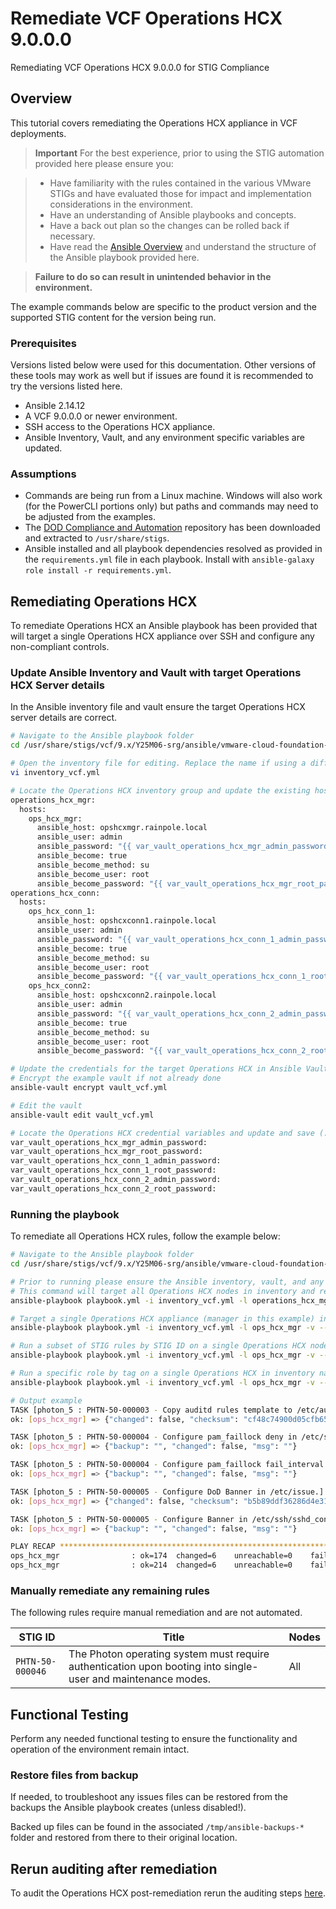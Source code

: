 # Remediate VCF Operations HCX 9.0.0.0
Remediating VCF Operations HCX 9.0.0.0 for STIG Compliance

## Overview
This tutorial covers remediating the Operations HCX appliance in VCF deployments.  

> **Important** For the best experience, prior to using the STIG automation provided here please ensure you:  

> - Have familiarity with the rules contained in the various VMware STIGs and have evaluated those for impact and implementation considerations in the environment.  
> - Have an understanding of Ansible playbooks and concepts.
> - Have a back out plan so the changes can be rolled back if necessary.
> - Have read the [Ansible Overview](/docs/tutorials/cloud-foundation-9.x/ansible-playbook_overview/) and understand the structure of the Ansible playbook provided here.

> **Failure to do so can result in unintended behavior in the environment.**  

The example commands below are specific to the product version and the supported STIG content for the version being run.

### Prerequisites
Versions listed below were used for this documentation. Other versions of these tools may work as well but if issues are found it is recommended to try the versions listed here.  

* Ansible 2.14.12
* A VCF 9.0.0.0 or newer environment.
* SSH access to the Operations HCX appliance.
* Ansible Inventory, Vault, and any environment specific variables are updated.

### Assumptions
* Commands are being run from a Linux machine. Windows will also work (for the PowerCLI portions only) but paths and commands may need to be adjusted from the examples.
* The [DOD Compliance and Automation](https://github.com/vmware/dod-compliance-and-automation) repository has been downloaded and extracted to `/usr/share/stigs`.
* Ansible installed and all playbook dependencies resolved as provided in the `requirements.yml` file in each playbook. Install with `ansible-galaxy role install -r requirements.yml`.

## Remediating Operations HCX
To remediate Operations HCX an Ansible playbook has been provided that will target a single Operations HCX appliance over SSH and configure any non-compliant controls.  

### Update Ansible Inventory and Vault with target Operations HCX Server details
In the Ansible inventory file and vault ensure the target Operations HCX server details are correct.

```bash
# Navigate to the Ansible playbook folder
cd /usr/share/stigs/vcf/9.x/Y25M06-srg/ansible/vmware-cloud-foundation-stig-ansible-hardening/

# Open the inventory file for editing. Replace the name if using a different inventory file for the environment.
vi inventory_vcf.yml

# Locate the Operations HCX inventory group and update the existing hosts and add additional hosts as needed.
operations_hcx_mgr:
  hosts:
    ops_hcx_mgr:
      ansible_host: opshcxmgr.rainpole.local
      ansible_user: admin
      ansible_password: "{{ var_vault_operations_hcx_mgr_admin_password }}"
      ansible_become: true
      ansible_become_method: su
      ansible_become_user: root
      ansible_become_password: "{{ var_vault_operations_hcx_mgr_root_password }}"
operations_hcx_conn:
  hosts:
    ops_hcx_conn_1:
      ansible_host: opshcxconn1.rainpole.local
      ansible_user: admin
      ansible_password: "{{ var_vault_operations_hcx_conn_1_admin_password }}"
      ansible_become: true
      ansible_become_method: su
      ansible_become_user: root
      ansible_become_password: "{{ var_vault_operations_hcx_conn_1_root_password }}"
    ops_hcx_conn2:
      ansible_host: opshcxconn2.rainpole.local
      ansible_user: admin
      ansible_password: "{{ var_vault_operations_hcx_conn_2_admin_password }}"
      ansible_become: true
      ansible_become_method: su
      ansible_become_user: root
      ansible_become_password: "{{ var_vault_operations_hcx_conn_2_root_password }}"

# Update the credentials for the target Operations HCX in Ansible Vault
# Encrypt the example vault if not already done
ansible-vault encrypt vault_vcf.yml

# Edit the vault
ansible-vault edit vault_vcf.yml

# Locate the Operations HCX credential variables and update and save (:wq)
var_vault_operations_hcx_mgr_admin_password:
var_vault_operations_hcx_mgr_root_password:
var_vault_operations_hcx_conn_1_admin_password:
var_vault_operations_hcx_conn_1_root_password:
var_vault_operations_hcx_conn_2_admin_password:
var_vault_operations_hcx_conn_2_root_password:
```

### Running the playbook
To remediate all Operations HCX rules, follow the example below:

```bash
# Navigate to the Ansible playbook folder
cd /usr/share/stigs/vcf/9.x/Y25M06-srg/ansible/vmware-cloud-foundation-stig-ansible-hardening/

# Prior to running please ensure the Ansible inventory, vault, and any environment specific variables are updated.  Enter the vault password when prompted.
# This command will target all Operations HCX nodes in inventory and remediate all rules.
ansible-playbook playbook.yml -i inventory_vcf.yml -l operations_hcx_mgr,operations_hcx_conn -v --ask-vault-pass -e @vault_vcf.yml

# Target a single Operations HCX appliance (manager in this example) in inventory and remediate all rules.
ansible-playbook playbook.yml -i inventory_vcf.yml -l ops_hcx_mgr -v --ask-vault-pass -e @vault_vcf.yml

# Run a subset of STIG rules by STIG ID on a single Operations HCX node in inventory named ops_hcx_mgr.
ansible-playbook playbook.yml -i inventory_vcf.yml -l ops_hcx_mgr -v --ask-vault-pass -e @vault_vcf.yml --tags PHTN-50-000003,PHTN-50-000005

# Run a specific role by tag on a single Operations HCX in inventory named ops_hcx_mgr.
ansible-playbook playbook.yml -i inventory_vcf.yml -l ops_hcx_mgr -v --ask-vault-pass -e @vault_vcf.yml --tags photon

# Output example
TASK [photon_5 : PHTN-50-000003 - Copy auditd rules template to /etc/audit/rules.d/audit.STIG.rules.] *************************************************************************************************************************
ok: [ops_hcx_mgr] => {"changed": false, "checksum": "cf48c74900d05cfb656c4454a415a902ca44f749", "dest": "/etc/audit/rules.d/audit.STIG.rules", "gid": 0, "group": "root", "mode": "0640", "owner": "root", "path": "/etc/audit/rules.d/audit.STIG.rules", "size": 4653, "state": "file", "uid": 0}

TASK [photon_5 : PHTN-50-000004 - Configure pam_faillock deny in /etc/security/faillock.conf.] ********************************************************************************************************************************
ok: [ops_hcx_mgr] => {"backup": "", "changed": false, "msg": ""}

TASK [photon_5 : PHTN-50-000004 - Configure pam_faillock fail_interval in /etc/security/faillock.conf.] ***********************************************************************************************************************
ok: [ops_hcx_mgr] => {"backup": "", "changed": false, "msg": ""}

TASK [photon_5 : PHTN-50-000005 - Configure DoD Banner in /etc/issue.] ********************************************************************************************************************************************************
ok: [ops_hcx_mgr] => {"changed": false, "checksum": "b5b89ddf36286d4e3190e401fb97622878f622ca", "dest": "/etc/issue", "gid": 0, "group": "root", "mode": "0644", "owner": "root", "path": "/etc/issue", "size": 1299, "state": "file", "uid": 0}

TASK [photon_5 : PHTN-50-000005 - Configure Banner in /etc/ssh/sshd_config.] **************************************************************************************************************************************************
ok: [ops_hcx_mgr] => {"backup": "", "changed": false, "msg": ""}

PLAY RECAP ********************************************************************************************************************************************************************************************************************
ops_hcx_mgr                : ok=174  changed=6    unreachable=0    failed=0    skipped=78   rescued=0    ignored=0
ops_hcx_mgr                : ok=214  changed=6    unreachable=0    failed=0    skipped=78   rescued=0    ignored=0
```

### Manually remediate any remaining rules
The following rules require manual remediation and are not automated.  

| STIG ID              | Title                                                                                                                                   | Nodes                                  |
|----------------------|-----------------------------------------------------------------------------------------------------------------------------------------|----------------------------------------|
| `PHTN-50-000046`     |The Photon operating system must require authentication upon booting into single-user and maintenance modes.                             | All                                    |

## Functional Testing
Perform any needed functional testing to ensure the functionality and operation of the environment remain intact.

### Restore files from backup
If needed, to troubleshoot any issues files can be restored from the backups the Ansible playbook creates (unless disabled!).  

Backed up files can be found in the associated `/tmp/ansible-backups-*` folder and restored from there to their original location.

## Rerun auditing after remediation
To audit the Operations HCX post-remediation rerun the auditing steps [here](./audit9-opshcx.md).

